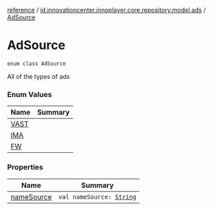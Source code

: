 [reference](../../index.md) / [id.innovationcenter.innoplayer.core.repository.model.ads](../index.md) / [AdSource](./index.md)

# AdSource

`enum class AdSource`

All of the types of ads

### Enum Values

| Name | Summary |
|---|---|
| [VAST](-v-a-s-t.md) |  |
| [IMA](-i-m-a.md) |  |
| [FW](-f-w.md) |  |

### Properties

| Name | Summary |
|---|---|
| [nameSource](name-source.md) | `val nameSource: `[`String`](https://kotlinlang.org/api/latest/jvm/stdlib/kotlin/-string/index.html) |
